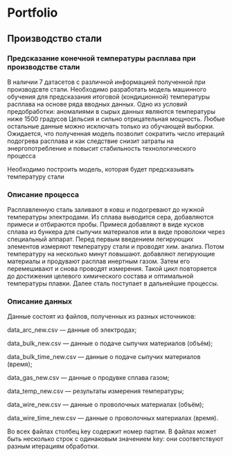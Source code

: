 # Portfolio

## Производство стали

### Предсказание конечной температуры расплава при производстве стали
В наличии 7 датасетов с различной информацией полученной при производсвте стали. Необходимо разработать модель машинного обучения для предсказания итоговой (кондиционной) температуры расплава на основе ряда вводных данных.
Одно из условий предобработки: аномалиями в сырых данных являются температуры ниже 1500 градусов Цельсия и сильно отрицательная мощность. Любые остальные данные можно исключать только из обучающей выборки.
Ожидается, что полученная модель позволит сократить число итераций подогрева расплава и как следствие снизит затраты на энергопотребление и повысит стабильность технологического процесса

Необходимо построить модель, которая будет предсказывать температуру стали

### Описание процесса
Расплавленную сталь заливают в ковш и подогревают до нужной температуры электродами. 
Из сплава выводится сера, добавляются примеси и отбираются пробы. Примеся добавляют в виде кусков сплава из бункера для сыпучих материалов или в виде проволоки через специальный аппарат.
Перед первым введением легирующих элементов измеряют температуру стали и проводят хим. анализ. Потом температуру на несколько минут повышают. добавляют легирующие материалы и продувают расплав инертным газом. Затем его перемешивают и снова проводят измерения. Такой цикл повторяется до достижения целевого химического состава и оптимальной температуры плавки. Далее сталь поступает в дальнейшие процессы.

### Описание данных
Данные состоят из файлов, полученных из разных источников:

data_arc_new.csv — данные об электродах;

data_bulk_new.csv — данные о подаче сыпучих материалов (объём);

data_bulk_time_new.csv — данные о подаче сыпучих материалов (время);

data_gas_new.csv — данные о продувке сплава газом;

data_temp_new.csv — результаты измерения температуры;

data_wire_new.csv — данные о проволочных материалах (объём);

data_wire_time_new.csv — данные о проволочных материалах (время).

Во всех файлах столбец key содержит номер партии. В файлах может быть несколько строк с одинаковым значением key: они соответствуют разным итерациям обработки.
